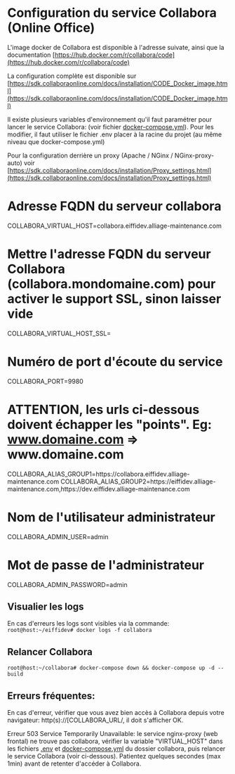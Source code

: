 # Configuration du service Collabora (Online Office)

L'image docker de Collabora est disponible à l'adresse suivate, ainsi que la documentation [https://hub.docker.com/r/collabora/code](https://hub.docker.com/r/collabora/code)

La configuration complète est disponible sur [https://sdk.collaboraonline.com/docs/installation/CODE_Docker_image.html](https://sdk.collaboraonline.com/docs/installation/CODE_Docker_image.html)

Il existe plusieurs variables d'environnement qu'il faut paramétrer pour lancer le service Collabora: (voir fichier [docker-compose.yml](docker-compose.yml)). Pour les modifier, il faut utiliser le fichier .env placer à la racine du projet (au même niveau que docker-compose.yml)

Pour la configuration derrière un proxy (Apache / NGinx / NGinx-proxy-auto) voir [https://sdk.collaboraonline.com/docs/installation/Proxy_settings.html](https://sdk.collaboraonline.com/docs/installation/Proxy_settings.html)

# Adresse FQDN du serveur collabora
COLLABORA_VIRTUAL_HOST=collabora.eiffidev.alliage-maintenance.com
# Mettre l'adresse FQDN du serveur Collabora (collabora.mondomaine.com) pour activer le support SSL, sinon laisser vide
COLLABORA_VIRTUAL_HOST_SSL=
# Numéro de port d'écoute du service
COLLABORA_PORT=9980
# ATTENTION, les urls ci-dessous doivent échapper les "points". Eg: www.domaine.com => www\.domaine\.com
COLLABORA_ALIAS_GROUP1=https://collabora\.eiffidev\.alliage-maintenance\.com
COLLABORA_ALIAS_GROUP2=https://eiffidev\.alliage-maintenance\.com,https://dev\.eiffidev\.alliage-maintenance\.com
# Nom de l'utilisateur administrateur
COLLABORA_ADMIN_USER=admin
# Mot de passe de l'administrateur
COLLABORA_ADMIN_PASSWORD=admin
## Visualier les logs

En cas d'erreurs les logs sont visibles via la commande: `root@host:~/eiffidev# docker logs -f collabora`

## Relancer Collabora

`root@host:~/collabora# docker-compose down && docker-compose up -d --build`

## Erreurs fréquentes:

En cas d'erreur, vérifier que vous avez bien accès à Collabora depuis votre navigateur: http(s)://[COLLABORA_URL/, il doit s'afficher OK.

Erreur 503 Service Temporarily Unavailable: le service nginx-proxy (web frontal) ne trouve pas collabora, vérifier la variable "VIRTUAL_HOST" dans les fichiers [.env](../.env) et [docker-compose.yml](docker-compose.yml) du dossier collabora, puis relancer le service Collabora (voir ci-dessous). Patientez quelques secondes (max 1min) avant de retenter d'accéder à Collabora.
